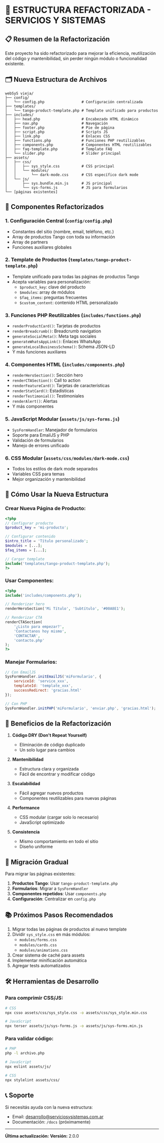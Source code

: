 # 🚀 **ESTRUCTURA REFACTORIZADA - SERVICIOS Y SISTEMAS**

## 📋 **Resumen de la Refactorización**

Este proyecto ha sido refactorizado para mejorar la eficiencia, reutilización del código y mantenibilidad, sin perder ningún módulo o funcionalidad existente.

## 🗂️ **Nueva Estructura de Archivos**

```
webSyS vieja/
├── config/
│   └── config.php                 # Configuración centralizada
├── templates/
│   └── tango-product-template.php # Template unificado para productos
├── includes/
│   ├── head.php                   # Encabezado HTML dinámico
│   ├── nav.php                    # Navegación
│   ├── footer.php                 # Pie de página
│   ├── script.php                 # Scripts JS
│   ├── link.php                   # Enlaces CSS
│   ├── functions.php              # Funciones PHP reutilizables
│   ├── components.php             # Componentes HTML reutilizables
│   ├── faq-template.php           # Template FAQ
│   └── slider.php                 # Slider principal
├── assets/
│   ├── css/
│   │   ├── sys_style.css          # CSS principal
│   │   └── modules/
│   │       └── dark-mode.css      # CSS específico dark mode
│   └── js/
│       ├── sys.bundle.min.js      # JS principal
│       └── sys-forms.js           # JS para formularios
└── [páginas existentes]
```

## 🔧 **Componentes Refactorizados**

### **1. Configuración Central (`config/config.php`)**
- Constantes del sitio (nombre, email, teléfono, etc.)
- Array de productos Tango con toda su información
- Array de partners
- Funciones auxiliares globales

### **2. Template de Productos (`templates/tango-product-template.php`)**
- Template unificado para todas las páginas de productos Tango
- Acepta variables para personalización:
  - `$product_key`: clave del producto
  - `$modules`: array de módulos
  - `$faq_items`: preguntas frecuentes
  - `$custom_content`: contenido HTML personalizado

### **3. Funciones PHP Reutilizables (`includes/functions.php`)**
- `renderProductCard()`: Tarjetas de productos
- `renderBreadcrumb()`: Breadcrumb navigation
- `generateSocialMeta()`: Meta tags sociales
- `generateWhatsAppLink()`: Enlaces WhatsApp
- `generateLocalBusinessSchema()`: Schema JSON-LD
- Y más funciones auxiliares

### **4. Componentes HTML (`includes/components.php`)**
- `renderHeroSection()`: Sección hero
- `renderCTASection()`: Call to action
- `renderFeatureCard()`: Tarjetas de características
- `renderStatCard()`: Estadísticas
- `renderTestimonial()`: Testimoniales
- `renderAlert()`: Alertas
- Y más componentes

### **5. JavaScript Modular (`assets/js/sys-forms.js`)**
- `SysFormHandler`: Manejador de formularios
- Soporte para EmailJS y PHP
- Validación de formularios
- Manejo de errores unificado

### **6. CSS Modular (`assets/css/modules/dark-mode.css`)**
- Todos los estilos de dark mode separados
- Variables CSS para temas
- Mejor organización y mantenibilidad

## 📝 **Cómo Usar la Nueva Estructura**

### **Crear Nueva Página de Producto:**
```php
<?php
// Configurar producto
$product_key = 'mi-producto';

// Configurar contenido
$intro_title = 'Título personalizado';
$modules = [...];
$faq_items = [...];

// Cargar template
include('templates/tango-product-template.php');
?>
```

### **Usar Componentes:**
```php
<?php
include('includes/components.php');

// Renderizar hero
renderHeroSection('Mi Título', 'Subtítulo', '#00A8E1');

// Renderizar CTA
renderCTASection(
    '¿Listo para empezar?',
    'Contactanos hoy mismo',
    'CONTACTAR',
    'contacto.php'
);
?>
```

### **Manejar Formularios:**
```javascript
// Con EmailJS
SysFormHandler.initEmailJS('miFormulario', {
    serviceId: 'service_xxx',
    templateId: 'template_xxx',
    successRedirect: 'gracias.html'
});

// Con PHP
SysFormHandler.initPHP('miFormulario', 'enviar.php', 'gracias.html');
```

## 🎯 **Beneficios de la Refactorización**

1. **Código DRY (Don't Repeat Yourself)**
   - Eliminación de código duplicado
   - Un solo lugar para cambios

2. **Mantenibilidad**
   - Estructura clara y organizada
   - Fácil de encontrar y modificar código

3. **Escalabilidad**
   - Fácil agregar nuevos productos
   - Componentes reutilizables para nuevas páginas

4. **Performance**
   - CSS modular (cargar solo lo necesario)
   - JavaScript optimizado

5. **Consistencia**
   - Mismo comportamiento en todo el sitio
   - Diseño uniforme

## 🔄 **Migración Gradual**

Para migrar las páginas existentes:

1. **Productos Tango**: Usar `tango-product-template.php`
2. **Formularios**: Migrar a `SysFormHandler`
3. **Componentes repetidos**: Usar `components.php`
4. **Configuración**: Centralizar en `config.php`

## 📚 **Próximos Pasos Recomendados**

1. Migrar todas las páginas de productos al nuevo template
2. Dividir `sys_style.css` en más módulos:
   - `modules/forms.css`
   - `modules/cards.css`
   - `modules/animations.css`
3. Crear sistema de caché para assets
4. Implementar minificación automática
5. Agregar tests automatizados

## 🛠️ **Herramientas de Desarrollo**

### **Para comprimir CSS/JS:**
```bash
# CSS
npx csso assets/css/sys_style.css -o assets/css/sys_style.min.css

# JavaScript
npx terser assets/js/sys-forms.js -o assets/js/sys-forms.min.js
```

### **Para validar código:**
```bash
# PHP
php -l archivo.php

# JavaScript
npx eslint assets/js/

# CSS
npx stylelint assets/css/
```

## 📞 **Soporte**

Si necesitás ayuda con la nueva estructura:
- Email: desarrollo@serviciosysistemas.com.ar
- Documentación: `/docs` (próximamente)

---

**Última actualización:** <?= date('d/m/Y') ?>
**Versión:** 2.0.0 